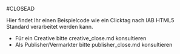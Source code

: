 #CLOSEAD

Hier findet Ihr einen Beispielcode wie ein Clicktag nach IAB HTML5 Standard verarbeitet werden kann.

+ Für ein Creative bitte creative_close.md konsultieren
+ Als Publisher/Vermarkter bitte publisher_close.md konsultieren
